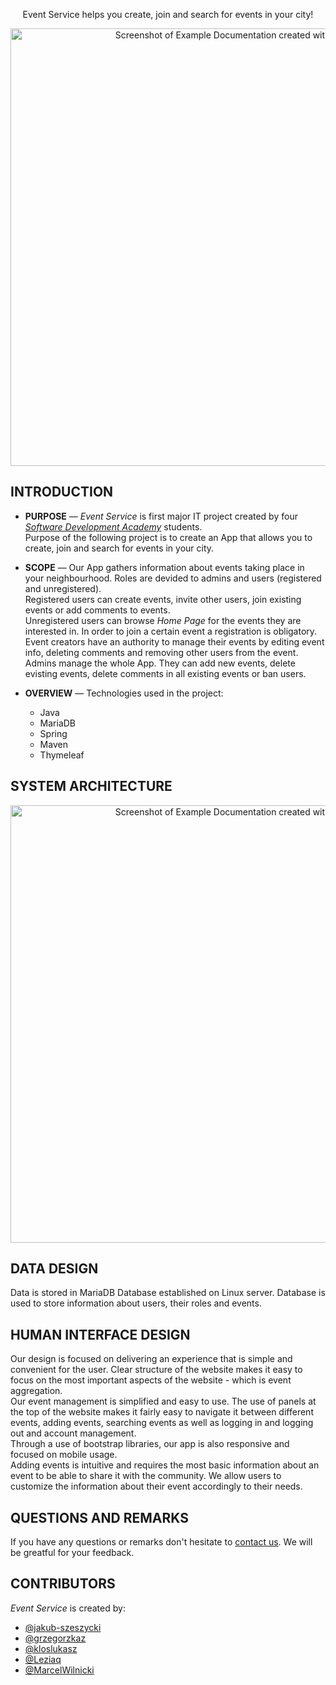 <p align="center">Event Service helps you create, join and search for events in your city!</p>

<p align="center"><img src="https://i.imgur.com/NL6irED.png" width=700 alt="Screenshot of Example Documentation created with Slate"></p>


INTRODUCTION
------------

* **PURPOSE** — _Event Service_ is first major IT project created by four [_Software Development Academy_](https://sdacademy.dev/) students.  
Purpose of the following project is to create an App that allows you to create, join and search for events in your city.

* **SCOPE** — Our App gathers information about events taking place in your neighbourhood. Roles are devided to admins and users (registered and unregistered).  
Registered users can create events, invite other users, join existing events or add comments to events.  
Unregistered users can browse _Home Page_ for the events they are interested in. In order to join a certain event a registration is obligatory.  
Event creators have an authority to manage their events by editing event info, deleting comments and removing other users from the event.  
Admins manage the whole App. They can add new events, delete evisting events, delete comments in all existing events or ban users.

* **OVERVIEW** — Technologies used in the project:  
    - Java
    - MariaDB
    - Spring
    - Maven
    - Thymeleaf


SYSTEM ARCHITECTURE
------------
<p align="center"><img src="https://i.imgur.com/7SorcFb.jpg" width=700 alt="Screenshot of Example Documentation created with Slate"></p>

DATA DESIGN
------------
Data is stored in MariaDB Database established on Linux server. Database is used to store information about users, their roles and events. 

HUMAN INTERFACE DESIGN
------------
Our design is focused on delivering an experience that is simple and convenient for the user. 
Clear structure of the website makes it easy to focus on the most important aspects of the website - which is event aggregation.  
Our event management is simplified and easy to use. 
The use of panels at the top of the website makes it fairly easy to navigate it between different events, adding events, searching events 
as well as logging in and logging out and account management.  
Through a use of bootstrap libraries, our app is also responsive and focused on mobile usage.  
Adding events is intuitive and requires the most basic information about an event to be able to share it with the community. 
We allow users to customize the information about their event accordingly to their needs.

QUESTIONS AND REMARKS
------------
If you have any questions or remarks don't hesitate to [contact us](https://github.com/grzegorzkaz/EventService/issues). We will be greatful for your feedback.

CONTRIBUTORS
------------
_Event Service_ is created by:
  - [@jakub-szeszycki](https://github.com/jakub-szeszycki)
  - [@grzegorzkaz](https://github.com/grzegorzkaz)
  - [@kloslukasz](https://github.com/kloslukasz)
  - [@Leziaq](https://github.com/Leziaq)
  - [@MarcelWilnicki](https://github.com/MarcelWilnicki)
